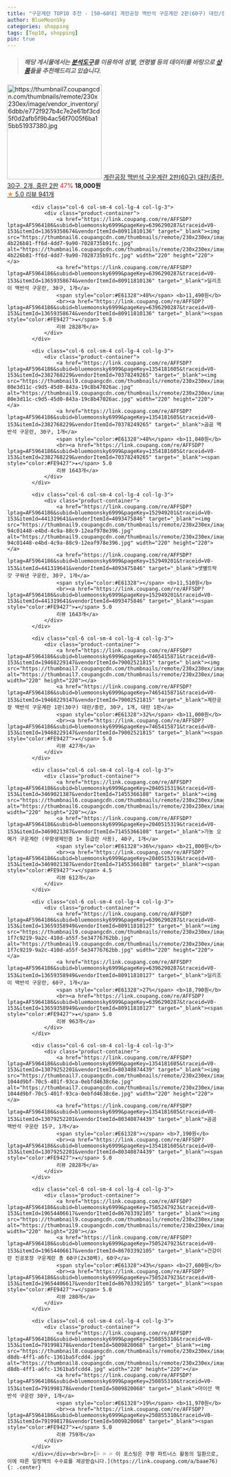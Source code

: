 ```yaml
---
title: "구운계란 TOP10 추천 - [50~60대] 계란공장 맥반석 구운계란 2판(60구) 대란/중란, 30구, 2개, 중란 2판"
author: BlueMoonSky
categories: shopping
tags: [Top10, shopping]
pin: true
---
```


> ##### 해당 게시물에서는 [**분석도구**](https://itemscout.io/)를 이용하여 **성별**, **연령별** 등의 데이터를 바탕으로 [**상품**](https://link.coupang.com/a/baae76)들을 추천해드리고 있습니다.
<div class="container"><div class="row">
            <div class="col-6 col-sm-4 col-lg-4 col-lg-3">
                <div class="product-container">
                    <a href="https://link.coupang.com/re/AFFSDP?lptag=AF5964186&subid=bluemoonsky6999&pageKey=7465417160&traceid=V0-153&itemId=19468234893&vendorItemId=78969709470" target="_blank"><img src="https://thumbnail7.coupangcdn.com/thumbnails/remote/230x230ex/image/vendor_inventory/6dbb/e772f927b4c7e2e61bf3cd5f0d2afb5f9b4ac56f7005f6ba15bb51937380.jpg" alt="https://thumbnail7.coupangcdn.com/thumbnails/remote/230x230ex/image/vendor_inventory/6dbb/e772f927b4c7e2e61bf3cd5f0d2afb5f9b4ac56f7005f6ba15bb51937380.jpg" width="220" height="220"></a>
                    <a href="https://link.coupang.com/re/AFFSDP?lptag=AF5964186&subid=bluemoonsky6999&pageKey=7465417160&traceid=V0-153&itemId=19468234893&vendorItemId=78969709470" target="_blank">계란공장 맥반석 구운계란 2판(60구) 대란/중란, 30구, 2개, 중란 2판</a>
                    <span style="color:#E61328">47%</span> <b>18,000원</b>
                    <br><a href="https://link.coupang.com/re/AFFSDP?lptag=AF5964186&subid=bluemoonsky6999&pageKey=7465417160&traceid=V0-153&itemId=19468234893&vendorItemId=78969709470" target="_blank"><span style="color:#FE9427">★</span> 5.0
                    리뷰 941개</a>
                </div>
            </div>
            
            <div class="col-6 col-sm-4 col-lg-4 col-lg-3">
                <div class="product-container">
                    <a href="https://link.coupang.com/re/AFFSDP?lptag=AF5964186&subid=bluemoonsky6999&pageKey=6396290287&traceid=V0-153&itemId=13659358674&vendorItemId=80911810136" target="_blank"><img src="https://thumbnail6.coupangcdn.com/thumbnails/remote/230x230ex/image/retail/images/1416175736424553-4b226b81-ff6d-4dd7-9a90-7028735b91fc.jpg" alt="https://thumbnail6.coupangcdn.com/thumbnails/remote/230x230ex/image/retail/images/1416175736424553-4b226b81-ff6d-4dd7-9a90-7028735b91fc.jpg" width="220" height="220"></a>
                    <a href="https://link.coupang.com/re/AFFSDP?lptag=AF5964186&subid=bluemoonsky6999&pageKey=6396290287&traceid=V0-153&itemId=13659358674&vendorItemId=80911810136" target="_blank">딜리조이 맥반석 구운란, 30구, 1개</a>
                    <span style="color:#E61328">48%</span> <b>11,490원</b>
                    <br><a href="https://link.coupang.com/re/AFFSDP?lptag=AF5964186&subid=bluemoonsky6999&pageKey=6396290287&traceid=V0-153&itemId=13659358674&vendorItemId=80911810136" target="_blank"><span style="color:#FE9427">★</span> 5.0
                    리뷰 2828개</a>
                </div>
            </div>
            
            <div class="col-6 col-sm-4 col-lg-4 col-lg-3">
                <div class="product-container">
                    <a href="https://link.coupang.com/re/AFFSDP?lptag=AF5964186&subid=bluemoonsky6999&pageKey=1354181605&traceid=V0-153&itemId=2382768229&vendorItemId=70378249265" target="_blank"><img src="https://thumbnail9.coupangcdn.com/thumbnails/remote/230x230ex/image/retail/images/3468942366558178-80e3d11c-c9d5-45d0-843a-19c8b47026ac.jpg" alt="https://thumbnail9.coupangcdn.com/thumbnails/remote/230x230ex/image/retail/images/3468942366558178-80e3d11c-c9d5-45d0-843a-19c8b47026ac.jpg" width="220" height="220"></a>
                    <a href="https://link.coupang.com/re/AFFSDP?lptag=AF5964186&subid=bluemoonsky6999&pageKey=1354181605&traceid=V0-153&itemId=2382768229&vendorItemId=70378249265" target="_blank">곰곰 맥반석 구운란, 30구, 1개</a>
                    <span style="color:#E61328">48%</span> <b>11,040원</b>
                    <br><a href="https://link.coupang.com/re/AFFSDP?lptag=AF5964186&subid=bluemoonsky6999&pageKey=1354181605&traceid=V0-153&itemId=2382768229&vendorItemId=70378249265" target="_blank"><span style="color:#FE9427">★</span> 5.0
                    리뷰 1643개</a>
                </div>
            </div>
            
            <div class="col-6 col-sm-4 col-lg-4 col-lg-3">
                <div class="product-container">
                    <a href="https://link.coupang.com/re/AFFSDP?lptag=AF5964186&subid=bluemoonsky6999&pageKey=152949201&traceid=V0-153&itemId=441319641&vendorItemId=4093475846" target="_blank"><img src="https://thumbnail9.coupangcdn.com/thumbnails/remote/230x230ex/image/retail/images/14526423322999014-94c01448-e4bd-4c9a-88c9-12eaf978e396.jpg" alt="https://thumbnail9.coupangcdn.com/thumbnails/remote/230x230ex/image/retail/images/14526423322999014-94c01448-e4bd-4c9a-88c9-12eaf978e396.jpg" width="220" height="220"></a>
                    <a href="https://link.coupang.com/re/AFFSDP?lptag=AF5964186&subid=bluemoonsky6999&pageKey=152949201&traceid=V0-153&itemId=441319641&vendorItemId=4093475846" target="_blank">샛별뜨락 갓 구워낸 구운란, 30구, 1개</a>
                    <span style="color:#E61328"></span> <b>11,510원</b>
                    <br><a href="https://link.coupang.com/re/AFFSDP?lptag=AF5964186&subid=bluemoonsky6999&pageKey=152949201&traceid=V0-153&itemId=441319641&vendorItemId=4093475846" target="_blank"><span style="color:#FE9427">★</span> 5.0
                    리뷰 1643개</a>
                </div>
            </div>
            
            <div class="col-6 col-sm-4 col-lg-4 col-lg-3">
                <div class="product-container">
                    <a href="https://link.coupang.com/re/AFFSDP?lptag=AF5964186&subid=bluemoonsky6999&pageKey=7465415871&traceid=V0-153&itemId=19468229147&vendorItemId=79002521815" target="_blank"><img src="https://thumbnail7.coupangcdn.com/thumbnails/remote/230x230ex/image/vendor_inventory/6dbb/e772f927b4c7e2e61bf3cd5f0d2afb5f9b4ac56f7005f6ba15bb51937380.jpg" alt="https://thumbnail7.coupangcdn.com/thumbnails/remote/230x230ex/image/vendor_inventory/6dbb/e772f927b4c7e2e61bf3cd5f0d2afb5f9b4ac56f7005f6ba15bb51937380.jpg" width="220" height="220"></a>
                    <a href="https://link.coupang.com/re/AFFSDP?lptag=AF5964186&subid=bluemoonsky6999&pageKey=7465415871&traceid=V0-153&itemId=19468229147&vendorItemId=79002521815" target="_blank">계란공장 맥반석 구운계란 1판(30구) 대란/중란, 30구, 1개, 대란 1판</a>
                    <span style="color:#E61328">32%</span> <b>11,000원</b>
                    <br><a href="https://link.coupang.com/re/AFFSDP?lptag=AF5964186&subid=bluemoonsky6999&pageKey=7465415871&traceid=V0-153&itemId=19468229147&vendorItemId=79002521815" target="_blank"><span style="color:#FE9427">★</span> 5.0
                    리뷰 427개</a>
                </div>
            </div>
            
            <div class="col-6 col-sm-4 col-lg-4 col-lg-3">
                <div class="product-container">
                    <a href="https://link.coupang.com/re/AFFSDP?lptag=AF5964186&subid=bluemoonsky6999&pageKey=2040515319&traceid=V0-153&itemId=3469021387&vendorItemId=71455366108" target="_blank"><img src="https://thumbnail6.coupangcdn.com/thumbnails/remote/230x230ex/image/vendor_inventory/1328/67b79398ad67bccfe3ca2a71a7c462b2320578424cba5361c831b9f01766.jpg" alt="https://thumbnail6.coupangcdn.com/thumbnails/remote/230x230ex/image/vendor_inventory/1328/67b79398ad67bccfe3ca2a71a7c462b2320578424cba5361c831b9f01766.jpg" width="220" height="220"></a>
                    <a href="https://link.coupang.com/re/AFFSDP?lptag=AF5964186&subid=bluemoonsky6999&pageKey=2040515319&traceid=V0-153&itemId=3469021387&vendorItemId=71455366108" target="_blank">가농 오메가 구운계란 (무항생제인증 1+ 등급란 사용), 40구, 1개</a>
                    <span style="color:#E61328">36%</span> <b>21,800원</b>
                    <br><a href="https://link.coupang.com/re/AFFSDP?lptag=AF5964186&subid=bluemoonsky6999&pageKey=2040515319&traceid=V0-153&itemId=3469021387&vendorItemId=71455366108" target="_blank"><span style="color:#FE9427">★</span> 4.5
                    리뷰 612개</a>
                </div>
            </div>
            
            <div class="col-6 col-sm-4 col-lg-4 col-lg-3">
                <div class="product-container">
                    <a href="https://link.coupang.com/re/AFFSDP?lptag=AF5964186&subid=bluemoonsky6999&pageKey=6396290287&traceid=V0-153&itemId=13659358949&vendorItemId=80911810127" target="_blank"><img src="https://thumbnail9.coupangcdn.com/thumbnails/remote/230x230ex/image/retail/images/1839760104320376-1f7c9219-9a2c-410d-a55f-5e34776762bb.jpg" alt="https://thumbnail9.coupangcdn.com/thumbnails/remote/230x230ex/image/retail/images/1839760104320376-1f7c9219-9a2c-410d-a55f-5e34776762bb.jpg" width="220" height="220"></a>
                    <a href="https://link.coupang.com/re/AFFSDP?lptag=AF5964186&subid=bluemoonsky6999&pageKey=6396290287&traceid=V0-153&itemId=13659358949&vendorItemId=80911810127" target="_blank">딜리조이 맥반석 구운란, 60구, 1개</a>
                    <span style="color:#E61328">27%</span> <b>18,790원</b>
                    <br><a href="https://link.coupang.com/re/AFFSDP?lptag=AF5964186&subid=bluemoonsky6999&pageKey=6396290287&traceid=V0-153&itemId=13659358949&vendorItemId=80911810127" target="_blank"><span style="color:#FE9427">★</span> 5.0
                    리뷰 963개</a>
                </div>
            </div>
            
            <div class="col-6 col-sm-4 col-lg-4 col-lg-3">
                <div class="product-container">
                    <a href="https://link.coupang.com/re/AFFSDP?lptag=AF5964186&subid=bluemoonsky6999&pageKey=1354181605&traceid=V0-153&itemId=13079252201&vendorItemId=80340874439" target="_blank"><img src="https://thumbnail7.coupangcdn.com/thumbnails/remote/230x230ex/image/retail/images/16059394867506280-1044d9bf-70c5-401f-93ca-0ebfd4638c6e.jpg" alt="https://thumbnail7.coupangcdn.com/thumbnails/remote/230x230ex/image/retail/images/16059394867506280-1044d9bf-70c5-401f-93ca-0ebfd4638c6e.jpg" width="220" height="220"></a>
                    <a href="https://link.coupang.com/re/AFFSDP?lptag=AF5964186&subid=bluemoonsky6999&pageKey=1354181605&traceid=V0-153&itemId=13079252201&vendorItemId=80340874439" target="_blank">곰곰 맥반석 구운란 15구, 1개</a>
                    <span style="color:#E61328"></span> <b>7,190원</b>
                    <br><a href="https://link.coupang.com/re/AFFSDP?lptag=AF5964186&subid=bluemoonsky6999&pageKey=1354181605&traceid=V0-153&itemId=13079252201&vendorItemId=80340874439" target="_blank"><span style="color:#FE9427">★</span> 5.0
                    리뷰 2828개</a>
                </div>
            </div>
            
            <div class="col-6 col-sm-4 col-lg-4 col-lg-3">
                <div class="product-container">
                    <a href="https://link.coupang.com/re/AFFSDP?lptag=AF5964186&subid=bluemoonsky6999&pageKey=7505247923&traceid=V0-153&itemId=19654406617&vendorItemId=86703392105" target="_blank"><img src="https://thumbnail9.coupangcdn.com/thumbnails/remote/230x230ex/image/vendor_inventory/6aeb/812edc772f5312b57b5469b44ea43bf10e38e30de63dc7df38820ee6b3de.jpeg" alt="https://thumbnail9.coupangcdn.com/thumbnails/remote/230x230ex/image/vendor_inventory/6aeb/812edc772f5312b57b5469b44ea43bf10e38e30de63dc7df38820ee6b3de.jpeg" width="220" height="220"></a>
                    <a href="https://link.coupang.com/re/AFFSDP?lptag=AF5964186&subid=bluemoonsky6999&pageKey=7505247923&traceid=V0-153&itemId=19654406617&vendorItemId=86703392105" target="_blank">건강이란 진공포장 구운계란 총 60구(2x30팩), 60구</a>
                    <span style="color:#E61328">43%</span> <b>27,600원</b>
                    <br><a href="https://link.coupang.com/re/AFFSDP?lptag=AF5964186&subid=bluemoonsky6999&pageKey=7505247923&traceid=V0-153&itemId=19654406617&vendorItemId=86703392105" target="_blank"><span style="color:#FE9427">★</span> 5.0
                    리뷰 280개</a>
                </div>
            </div>
            
            <div class="col-6 col-sm-4 col-lg-4 col-lg-3">
                <div class="product-container">
                    <a href="https://link.coupang.com/re/AFFSDP?lptag=AF5964186&subid=bluemoonsky6999&pageKey=250855310&traceid=V0-153&itemId=791998178&vendorItemId=5009820068" target="_blank"><img src="https://thumbnail8.coupangcdn.com/thumbnails/remote/230x230ex/image/retail/images/2019/07/02/10/5/f59e3aac-d8db-4ff1-a6fc-1361ba5fcdd4.jpg" alt="https://thumbnail8.coupangcdn.com/thumbnails/remote/230x230ex/image/retail/images/2019/07/02/10/5/f59e3aac-d8db-4ff1-a6fc-1361ba5fcdd4.jpg" width="220" height="220"></a>
                    <a href="https://link.coupang.com/re/AFFSDP?lptag=AF5964186&subid=bluemoonsky6999&pageKey=250855310&traceid=V0-153&itemId=791998178&vendorItemId=5009820068" target="_blank">마이산 맥반석 구운란 30구, 1개</a>
                    <span style="color:#E61328">19%</span> <b>11,970원</b>
                    <br><a href="https://link.coupang.com/re/AFFSDP?lptag=AF5964186&subid=bluemoonsky6999&pageKey=250855310&traceid=V0-153&itemId=791998178&vendorItemId=5009820068" target="_blank"><span style="color:#FE9427">★</span> 5.0
                    리뷰 759개</a>
                </div>
            </div>
            </div></div><br><br>[💦 💦 💦 이 포스팅은 쿠팡 파트너스 활동의 일환으로, 이에 따른 일정액의 수수료를 제공받습니다.](https://link.coupang.com/a/baae76){: .center}